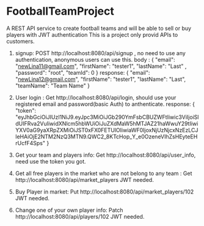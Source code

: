 # FootballTeamProject
A REST API  service to create football teams and will be able to sell or buy players with JWT authentication
This is a project only provid APIs to customers. 
1. signup:  POST http://localhost:8080/api/signup , no need to use any authentication, anonymous users can use this.
            body :
            {
              "email": "newLina11@gmail.com",
              "firstName": "tester1",
              "lastName": "Last" ,
              "password": "root",
              "teamId": 0
             }
             response: 
             {
                "email": "newLina12@gmail.com",
                "firstName": "tester1",
                "lastName": "Last",
                "teamName": "Team Name"
             }
             
 2. User login : Get http://localhost:8080/api/login, should use your registered email and password(basic Auth) to anthenticate.
                 response:
                 {
                    "token": "eyJhbGciOiJIUzI1NiJ9.eyJpc3MiOiJGb290YmFsbCBUZWFtIiwic3ViIjoiSldUIFRva2VuIiwidXNlcm5hbWUiOiJuZXdMaW5hMTJAZ21haWwuY29tIiwiYXV0aG9yaXRpZXMiOiJST0xFX0FETUlOIiwiaWF0IjoxNjUzNjcxNzEzLCJleHAiOjE2NTM2NzQ3MTN9.QWC2_8KTcHop_Y_e0OzeneVIhZsHEyteEHrUcfF4Sps"
                 }
3. Get your team and players info: Get http://localhost:8080/api/user_info, need use the token you got.
4. Get all free players in the market who are not belong to any team : Get http://localhost:8080/api/market_players JWT needed.
5. Buy Player in market: Put http://localhost:8080/api/market_players/102 JWT needed.
6. Change one of your own player info: Patch http://localhost:8080/api/players/102 JWT needed.
